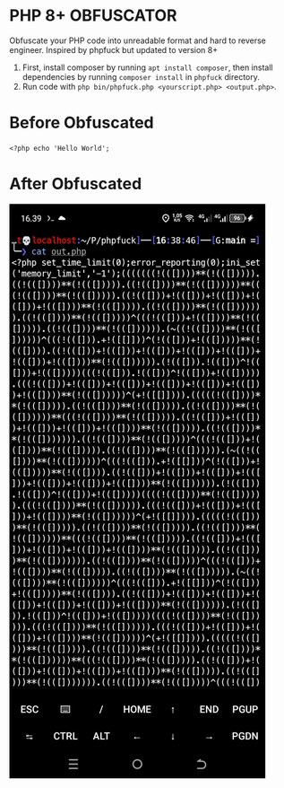 # PHP 8+ OBFUSCATOR 

Obfuscate your PHP code into unreadable format and hard to reverse engineer. Inspired by phpfuck but updated to version 8+

1. First, install composer by running `apt install composer`, then install dependencies by running `composer install` in `phpfuck` directory.
2. Run code with `php bin/phpfuck.php <yourscript.php> <output.php>`.

# Before Obfuscated
`<?php echo 'Hello World';`
# After Obfuscated
<img src='src/Screenshot_20250713-163903.jpg' />
